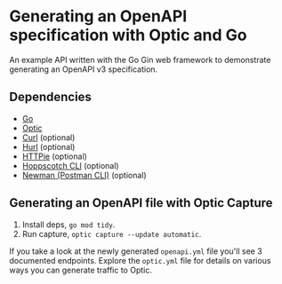 # Generating an OpenAPI specification with Optic and Go

An example API written with the Go Gin web framework to demonstrate generating an OpenAPI v3 specification.

## Dependencies
- [Go](https://go.dev/doc/install)
- [Optic](https://www.useoptic.com/docs)
- [Curl](https://curl.se) (optional)
- [Hurl](https://hurl.dev) (optional)
- [HTTPie](https://httpie.io) (optional)
- [Hoppscotch CLI](https://docs.hoppscotch.io/documentation/clients/cli) (optional)
- [Newman (Postman CLI)](https://github.com/postmanlabs/newman) (optional)


## Generating an OpenAPI file with Optic Capture

1. Install deps, `go mod tidy`.
1. Run capture, `optic capture --update automatic`.

If you take a look at the newly generated `openapi.yml` file you'll see 3 documented endpoints. Explore the `optic.yml` file for details on various ways you can generate traffic to Optic.
